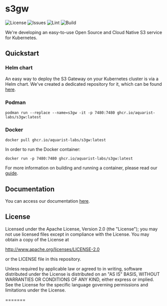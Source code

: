 # s3gw

![License](https://img.shields.io/github/license/aquarist-labs/s3gw)
![Issues](https://img.shields.io/github/issues/aquarist-labs/s3gw)
![Lint](https://github.com/aquarist-labs/s3gw/actions/workflows/lint.yaml/badge.svg)
![Build](https://github.com/aquarist-labs/s3gw/actions/workflows/build-environment.yml/badge.svg)

We're developing an easy-to-use Open Source and Cloud Native S3 service for
Kubernetes.

## Quickstart

### Helm chart

An easy way to deploy the S3 Gateway on your Kubernetes cluster is via a Helm
chart. We've created a dedicated repository for it, which can be found
[here][1].

### Podman

```shell
podman run --replace --name=s3gw -it -p 7480:7480 ghcr.io/aquarist-labs/s3gw:latest
```

### Docker

```shell
docker pull ghcr.io/aquarist-labs/s3gw:latest
```

In order to run the Docker container:

```shell
docker run -p 7480:7480 ghcr.io/aquarist-labs/s3gw:latest
```

For more information on building and running a container, please read our
[guide](./build/).

## Documentation

You can access our documentation [here][2].

## License

Licensed under the Apache License, Version 2.0 (the "License");
you may not use licensed files except in compliance with the License.
You may obtain a copy of the License at

<http://www.apache.org/licenses/LICENSE-2.0>

or the LICENSE file in this repository.

Unless required by applicable law or agreed to in writing, software
distributed under the License is distributed on an "AS IS" BASIS,
WITHOUT WARRANTIES OR CONDITIONS OF ANY KIND, either express or implied.
See the License for the specific language governing permissions and
limitations under the License.

=======

[1]: https://github.com/aquarist-labs/s3gw-charts
[2]: https://s3gw-docs.readthedocs.io/en/latest/
